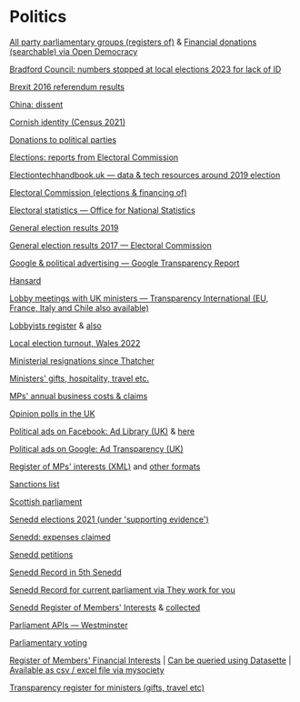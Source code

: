 # Politics

[All party parliamentary groups (registers of)](https://www.parliament.uk/mps-lords-and-offices/standards-and-financial-interests/parliamentary-commissioner-for-standards/registers-of-interests/register-of-all-party-party-parliamentary-groups/) & [Financial donations (searchable) via Open Democracy](https://www.opendemocracy.net/en/dark-money-investigations/all-party-parliamentary-groups-search-the-data/)

[Bradford Council: numbers stopped at local elections 2023 for lack of ID](https://www.bradford.gov.uk/your-council/elections-and-voting/voter-id-statistics-4-may-2023/)

[Brexit 2016 referendum results](https://www.electoralcommission.org.uk/who-we-are-and-what-we-do/elections-and-referendums/past-elections-and-referendums/eu-referendum/results-and-turnout-eu-referendum)

[China: dissent](https://chinadissent.net/)

[Cornish identity (Census 2021)](https://www.ons.gov.uk/peoplepopulationandcommunity/culturalidentity/ethnicity/datasets/cornishidentitybyageandsexinenglandandwalescensus2021)

[Donations to political parties](http://search.electoralcommission.org.uk/?currentPage=1&rows=10&sort=RegulatedDoneeType&order=asc&tab=1&open=filter&et=pp&isIrishSourceYes=true&isIrishSourceNo=true&date=Accepted&from=&to=&quarters=2020q1&prePoll=false&postPoll=true&register=gb&register=ni&optCols=Register&optCols=CampaigningName&optCols=AccountingUnitsAsCentralParty&optCols=IsSponsorship&optCols=IsIrishSource&optCols=RegulatedDoneeType&optCols=CompanyRegistrationNumber&optCols=Postcode&optCols=NatureOfDonation&optCols=PurposeOfVisit&optCols=DonationAction&optCols=ReportedDate&optCols=IsReportedPrePoll&optCols=ReportingPeriodName&optCols=IsBequest&optCols=IsAggregation)

[Elections: reports from Electoral Commission](https://www.electoralcommission.org.uk/research-reports-and-data/our-reports-and-data-past-elections-and-referendums)

[Electiontechhandbook.uk — data & tech resources around 2019 election](https://docs.google.com/document/d/1H-lRCPmeXDpWcYReGxljSDO-p04S5i4Q0Sz0GxsnLg8/edit#)

[Electoral Commission (elections & financing of)](http://search.electoralcommission.org.uk/?currentPage=0&rows=10&sort=AcceptedDate&order=desc&tab=1&et=pp&et=ppm&et=tp&et=perpar&et=rd&isIrishSourceYes=true&isIrishSourceNo=true&prePoll=false&postPoll=true&register=gb&register=ni&register=none&optCols=Register&optCols=CampaigningName&optCols=AccountingUnitsAsCentralParty&optCols=IsSponsorship&optCols=IsIrishSource&optCols=RegulatedDoneeType&optCols=CompanyRegistrationNumber&optCols=Postcode&optCols=NatureOfDonation&optCols=PurposeOfVisit&optCols=DonationAction&optCols=ReportedDate&optCols=IsReportedPrePoll&optCols=ReportingPeriodName&optCols=IsBequest&optCols=IsAggregation)

[Electoral statistics — Office for National Statistics](https://www.ons.gov.uk/peoplepopulationandcommunity/elections/electoralregistration/datasets/electoralstatisticsforuk)

[General election results 2019](https://github.com/aodhanlutetiae/uk_election_2019)

[General election results 2017 — Electoral Commission](https://www.electoralcommission.org.uk/who-we-are-and-what-we-do/elections-and-referendums/past-elections-and-referendums/uk-general-elections/results-and-turnout-2017-uk-general-election)

[Google & political advertising — Google Transparency Report](https://adstransparency.google.com/political?political&region=GB)

[Hansard](https://hansard.parliament.uk/)

[Lobby meetings with UK ministers — Transparency International (EU, France, Italy and Chile also available)](https://openaccess.transparency.org.uk/)

[Lobbyists register](https://orcl.my.site.com/CLR_Search) & [also](https://lobbying-register.uk/)

[Local election turnout, Wales 2022](https://www.electoralcommission.org.uk/who-we-are-and-what-we-do/elections-and-referendums/past-elections-and-referendums/wales-local-council-elections/report-may-2022-elections-wales)

[Ministerial resignations since Thatcher](https://docs.google.com/spreadsheets/d/1gVHNx4kzXd947AFfQGiJg5zJrdNXrM81t2OC8UJFnw8/edit#gid=0)

[Ministers' gifts, hospitality, travel etc.](https://www.gov.uk/government/collections/ministers-transparency-publications)

[MPs' annual business costs & claims](https://www.theipsa.org.uk/mp-staffing-business-costs/annual-publications)

[Opinion polls in the UK](https://www.markpack.org.uk/opinion-polls/)

[Political ads on Facebook: Ad Library (UK)](https://www.facebook.com/ads/library/?active_status=all&ad_type=political_and_issue_ads&country=GB&media_type=all) & [here](https://www.facebook.com/ads/library/report/)

[Political ads on Google: Ad Transparency (UK)](https://adstransparency.google.com/political?topic=political&region=GB)

[Register of MPs' interests (XML)](https://pages.mysociety.org/parl_register_interests/) and [other formats](https://pages.mysociety.org/parl_register_interests/datasets/all_time_register/latest)

[Sanctions list](https://www.gov.uk/government/publications/the-uk-sanctions-list)

[Scottish parliament](https://data.parliament.scot/#/home)

[Senedd elections 2021 (under 'supporting evidence')](https://www.electoralcommission.org.uk/who-we-are-and-what-we-do/elections-and-referendums/past-elections-and-referendums/senedd-elections/report-may-2021-elections-wales)

[Senedd: expenses claimed](https://allowances.assembly.wales/)

[Senedd petitions](https://petitions.senedd.wales/)

[Senedd Record in 5th Senedd](https://dataverse.harvard.edu/file.xhtml?fileId=4957018&version=1.0)

[Senedd Record for current parliament via They work for you](https://www.theyworkforyou.com/pwdata/scrapedxml/senedd/en/)

[Senedd Register of Members' Interests](https://senedd.wales/senedd-business/register-of-members-interests/) & [collected](https://github.com/stupidpupil/senedd_scraper/tree/registers_of_interests)

[Parliament APIs — Westminster](http://explore.data.parliament.uk/)

[Parliamentary voting](https://www.publicwhip.org.uk/divisions.php)

[Register of Members' Financial Interests](https://www.parliament.uk/mps-lords-and-offices/standards-and-financial-interests/parliamentary-commissioner-for-standards/registers-of-interests/register-of-members-financial-interests/) | [Can be queried using Datasette](https://register-of-members-interests.datasettes.com/regmem) | [Available as csv / excel file via mysociety](https://pages.mysociety.org/parl_register_interests/)

[Transparency register for ministers (gifts, travel etc)](https://www.gov.uk/government/collections/ministers-transparency-publications)
